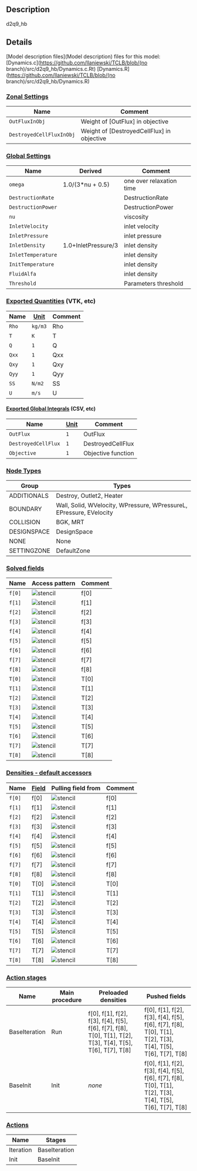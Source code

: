 

## Description
d2q9_hb


## Details
[Model description files](Model description) files for this model:
[Dynamics.c](https://github.com/llaniewski/TCLB/blob/(no branch)/src/d2q9_hb/Dynamics.c.Rt)
[Dynamics.R](https://github.com/llaniewski/TCLB/blob/(no branch)/src/d2q9_hb/Dynamics.R)

### [Zonal Settings](Settings)

| Name | Comment |
| --- | --- |
|`OutFluxInObj`|Weight of [OutFlux] in objective|
|`DestroyedCellFluxInObj`|Weight of [DestroyedCellFlux] in objective|


### [Global Settings](Settings)

| Name | Derived | Comment |
| --- | --- | --- |
|`omega`|1.0/(3*nu + 0.5)|one over relaxation time|
|`DestructionRate`||DestructionRate|
|`DestructionPower`||DestructionPower|
|`nu`||viscosity|
|`InletVelocity`||inlet velocity|
|`InletPressure`||inlet pressure|
|`InletDensity`|1.0+InletPressure/3|inlet density|
|`InletTemperature`||inlet density|
|`InitTemperature`||inlet density|
|`FluidAlfa`||inlet density|
|`Threshold`||Parameters threshold|

### [Exported Quantities](Quantities) (VTK, etc)

| Name | [Unit](Units) | Comment |
| --- | --- | --- |
|`Rho`|`kg/m3`|Rho|
|`T`|`K`|T|
|`Q`|`1`|Q|
|`Qxx`|`1`|Qxx|
|`Qxy`|`1`|Qxy|
|`Qyy`|`1`|Qyy|
|`SS`|`N/m2`|SS|
|`U`|`m/s`|U|

#### [Exported Global Integrals](Globals) (CSV, etc)

| Name | [Unit](Units) | Comment |
| --- | --- | --- |
|`OutFlux`|`1`|OutFlux|
|`DestroyedCellFlux`|`1`|DestroyedCellFlux|
|`Objective`|`1`|Objective function|

### [Node Types](Node-Types)

| Group | Types |
| --- | --- |
|ADDITIONALS|Destroy, Outlet2, Heater|
|BOUNDARY|Wall, Solid, WVelocity, WPressure, WPressureL, EPressure, EVelocity|
|COLLISION|BGK, MRT|
|DESIGNSPACE|DesignSpace|
|NONE|None|
|SETTINGZONE|DefaultZone|

### [Solved fields](Fields)

| Name | Access pattern | Comment |
| --- | --- | --- |
|`f[0]`|![stencil](/images/st_a1p0p0p0p0p0p0.png)|f[0]|
|`f[1]`|![stencil](/images/st_a1n1p0p0n1p0p0.png)|f[1]|
|`f[2]`|![stencil](/images/st_a1p0n1p0p0n1p0.png)|f[2]|
|`f[3]`|![stencil](/images/st_a1p1p0p0p1p0p0.png)|f[3]|
|`f[4]`|![stencil](/images/st_a1p0p1p0p0p1p0.png)|f[4]|
|`f[5]`|![stencil](/images/st_a1n1n1p0n1n1p0.png)|f[5]|
|`f[6]`|![stencil](/images/st_a1p1n1p0p1n1p0.png)|f[6]|
|`f[7]`|![stencil](/images/st_a1p1p1p0p1p1p0.png)|f[7]|
|`f[8]`|![stencil](/images/st_a1n1p1p0n1p1p0.png)|f[8]|
|`T[0]`|![stencil](/images/st_a1p0p0p0p0p0p0.png)|T[0]|
|`T[1]`|![stencil](/images/st_a1n1p0p0n1p0p0.png)|T[1]|
|`T[2]`|![stencil](/images/st_a1p0n1p0p0n1p0.png)|T[2]|
|`T[3]`|![stencil](/images/st_a1p1p0p0p1p0p0.png)|T[3]|
|`T[4]`|![stencil](/images/st_a1p0p1p0p0p1p0.png)|T[4]|
|`T[5]`|![stencil](/images/st_a1n1n1p0n1n1p0.png)|T[5]|
|`T[6]`|![stencil](/images/st_a1p1n1p0p1n1p0.png)|T[6]|
|`T[7]`|![stencil](/images/st_a1p1p1p0p1p1p0.png)|T[7]|
|`T[8]`|![stencil](/images/st_a1n1p1p0n1p1p0.png)|T[8]|

### [Densities - default accessors](Densities)

| Name | [Field](Fields) | Pulling field from | Comment |
| --- | --- | --- | --- |
|`f[0]`|f[0]|![stencil](/images/st_a1p0p0p0p0p0p0.png)|f[0]|
|`f[1]`|f[1]|![stencil](/images/st_a1p1p0p0p1p0p0.png)|f[1]|
|`f[2]`|f[2]|![stencil](/images/st_a1p0p1p0p0p1p0.png)|f[2]|
|`f[3]`|f[3]|![stencil](/images/st_a1n1p0p0n1p0p0.png)|f[3]|
|`f[4]`|f[4]|![stencil](/images/st_a1p0n1p0p0n1p0.png)|f[4]|
|`f[5]`|f[5]|![stencil](/images/st_a1p1p1p0p1p1p0.png)|f[5]|
|`f[6]`|f[6]|![stencil](/images/st_a1n1p1p0n1p1p0.png)|f[6]|
|`f[7]`|f[7]|![stencil](/images/st_a1n1n1p0n1n1p0.png)|f[7]|
|`f[8]`|f[8]|![stencil](/images/st_a1p1n1p0p1n1p0.png)|f[8]|
|`T[0]`|T[0]|![stencil](/images/st_a1p0p0p0p0p0p0.png)|T[0]|
|`T[1]`|T[1]|![stencil](/images/st_a1p1p0p0p1p0p0.png)|T[1]|
|`T[2]`|T[2]|![stencil](/images/st_a1p0p1p0p0p1p0.png)|T[2]|
|`T[3]`|T[3]|![stencil](/images/st_a1n1p0p0n1p0p0.png)|T[3]|
|`T[4]`|T[4]|![stencil](/images/st_a1p0n1p0p0n1p0.png)|T[4]|
|`T[5]`|T[5]|![stencil](/images/st_a1p1p1p0p1p1p0.png)|T[5]|
|`T[6]`|T[6]|![stencil](/images/st_a1n1p1p0n1p1p0.png)|T[6]|
|`T[7]`|T[7]|![stencil](/images/st_a1n1n1p0n1n1p0.png)|T[7]|
|`T[8]`|T[8]|![stencil](/images/st_a1p1n1p0p1n1p0.png)|T[8]|

### [Action stages](Stages)

| Name | Main procedure | Preloaded densities | Pushed fields |
| --- | --- | --- | --- |
|BaseIteration|Run|f[0], f[1], f[2], f[3], f[4], f[5], f[6], f[7], f[8], T[0], T[1], T[2], T[3], T[4], T[5], T[6], T[7], T[8]|f[0], f[1], f[2], f[3], f[4], f[5], f[6], f[7], f[8], T[0], T[1], T[2], T[3], T[4], T[5], T[6], T[7], T[8]|
|BaseInit|Init|_none_|f[0], f[1], f[2], f[3], f[4], f[5], f[6], f[7], f[8], T[0], T[1], T[2], T[3], T[4], T[5], T[6], T[7], T[8]|


### [Actions](Stages)

| Name | Stages |
| --- | --- |
|Iteration|BaseIteration|
|Init|BaseInit|

